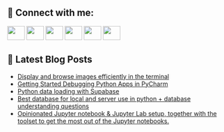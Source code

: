 ## 🔎 Connect with me:
[<img height="32" width="40" src="https://cdn.jsdelivr.net/npm/simple-icons@v5/icons/telegram.svg" />](https://t.me/bullbesh)
[<img height="32" width="40" src="https://cdn.jsdelivr.net/npm/simple-icons@v5/icons/vk.svg" />](https://vk.com/bullbesh)
[<img height="32" width="40" src="https://cdn.jsdelivr.net/npm/simple-icons@v5/icons/twitter.svg" />](https://twitter.com/bullbesh1)
[<img height="32" width="40" src="https://cdn.jsdelivr.net/npm/simple-icons@v5/icons/instagram.svg" />](https://www.instagram.com/bullbesh)
[<img height="32" width="40" src="https://cdn.jsdelivr.net/npm/simple-icons@v5/icons/reddit.svg" />](https://www.reddit.com/user/bullbesh)
[<img height="32" width="40" src="https://cdn.jsdelivr.net/npm/simple-icons@v5/icons/youtube.svg" />](https://www.youtube.com/channel/UCtfjRs6uzgq5mfm8S06WTcg)

## 📕 Latest Blog Posts
<!-- BLOG-POST-LIST:START -->
- [Display and browse images efficiently in the terminal](https://www.reddit.com/r/Python/comments/vlss3c/display_and_browse_images_efficiently_in_the/)
- [Getting Started Debugging Python Apps in PyCharm](https://www.reddit.com/r/Python/comments/vls66g/getting_started_debugging_python_apps_in_pycharm/)
- [Python data loading with Supabase](https://www.reddit.com/r/Python/comments/vlrdxy/python_data_loading_with_supabase/)
- [Best database for local and server use in python + database understanding questions](https://www.reddit.com/r/Python/comments/vlqjzu/best_database_for_local_and_server_use_in_python/)
- [Opinionated Jupyter notebook &amp; Jupyter Lab setup, together with the toolset to get the most out of the Jupyter notebooks.](https://www.reddit.com/r/Python/comments/vlq2ie/opinionated_jupyter_notebook_jupyter_lab_setup/)
<!-- BLOG-POST-LIST:END -->
